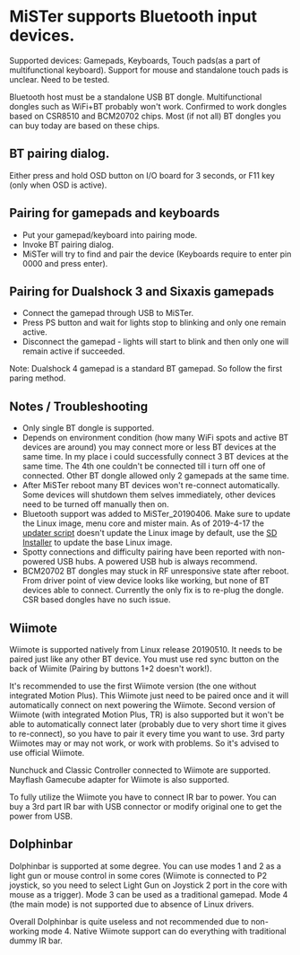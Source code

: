 # MiSTer supports Bluetooth input devices.

Supported devices: Gamepads, Keyboards, Touch pads(as a part of multifunctional keyboard). Support for mouse and standalone touch pads is unclear. Need to be tested.

Bluetooth host must be a standalone USB BT dongle. Multifunctional dongles such as WiFi+BT probably won't work. Confirmed to work dongles based on CSR8510 and BCM20702 chips. Most (if not all) BT dongles you can buy today are based on these chips.

## BT pairing dialog.
Either press and hold OSD button on I/O board for 3 seconds, or F11 key (only when OSD is active).

## Pairing for gamepads and keyboards
* Put your gamepad/keyboard into pairing mode.
* Invoke BT pairing dialog.
* MiSTer will try to find and pair the device (Keyboards require to enter pin 0000 and press enter).

## Pairing for Dualshock 3 and Sixaxis gamepads
* Connect the gamepad through USB to MiSTer.
* Press PS button and wait for lights stop to blinking and only one remain active.
* Disconnect the gamepad - lights will start to blink and then only one will remain active if succeeded.

Note: Dualshock 4 gamepad is a standard BT gamepad. So follow the first paring method.

## Notes / Troubleshooting
- Only single BT dongle is supported.
- Depends on environment condition (how many WiFi spots and active BT devices are around) you may connect more or less BT devices at the same time. In my place i could successfully connect 3 BT devices at the same time. The 4th one couldn't be connected till i turn off one of connected. Other BT dongle allowed only 2 gamepads at the same time.
- After MiSTer reboot many BT devices won't re-connect automatically. Some devices will shutdown them selves immediately, other devices need to be turned off manually then on.
- Bluetooth support was added to MiSTer_20190406. Make sure to update the Linux image, menu core and mister main. As of 2019-4-17 the [updater script](https://github.com/MiSTer-devel/Updater_script_MiSTer) doesn't update the Linux image by default, use the [SD Installer](https://github.com/MiSTer-devel/SD-Installer-Win64_MiSTer) to update the base Linux image.
- Spotty connections and difficulty pairing have been reported with non-powered USB hubs. A powered USB hub is always recommend.
- BCM20702 BT dongles may stuck in RF unresponsive state after reboot. From driver point of view device looks like working, but none of BT devices able to connect. Currently the only fix is to re-plug the dongle. CSR based dongles have no such issue.

## Wiimote
Wiimote is supported natively from Linux release 20190510. It needs to be paired just like any other BT device. You must use red sync button on the back of Wiimite (Pairing by buttons 1+2 doesn't work!). 

It's recommended to use the first Wiimote version (the one without integrated Motion Plus). This Wiimote just need to be paired once and it will automatically connect on next powering the Wiimote. Second version of Wiimote (with integrated Motion Plus, TR) is also supported but it won't be able to automatically connect later (probably due to very short time it gives to re-connect), so you have to pair it every time you want to use. 3rd party Wiimotes may or may not work, or work with problems. So it's advised to use official Wiimote.

Nunchuck and Classic Controller connected to Wiimote are supported. Mayflash Gamecube adapter for Wiimote is also supported.

To fully utilize the Wiimote you have to connect IR bar to power. You can buy a 3rd part IR bar with USB connector or modify original one to get the power from USB.

## Dolphinbar
Dolphinbar is supported at some degree. You can use modes 1 and 2 as a light gun or mouse control in some cores (Wiimote is connected to P2 joystick, so you need to select Light Gun on Joystick 2 port in the core with mouse as a trigger).  Mode 3 can be used as a traditional gamepad. Mode 4 (the main mode) is not supported due to absence of Linux drivers.

Overall Dolphinbar is quite useless and not recommended due to non-working mode 4. Native Wiimote support can do everything with traditional dummy IR bar.